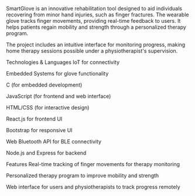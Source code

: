 SmartGlove is an innovative rehabilitation tool designed to aid individuals recovering from minor hand injuries, such as finger fractures. The wearable glove tracks finger movements, providing real-time feedback to users. It helps patients regain mobility and strength through a personalized therapy program.

The project includes an intuitive interface for monitoring progress, making home therapy sessions possible under a physiotherapist's supervision.

Technologies & Languages
IoT for connectivity

Embedded Systems for glove functionality

C (for embedded development)

JavaScript (for frontend and web interface)

HTML/CSS (for interactive design)

React.js for frontend UI

Bootstrap for responsive UI

Web Bluetooth API for BLE connectivity

Node.js and Express for backend

Features
Real-time tracking of finger movements for therapy monitoring

Personalized therapy program to improve mobility and strength

Web interface for users and physiotherapists to track progress remotely
